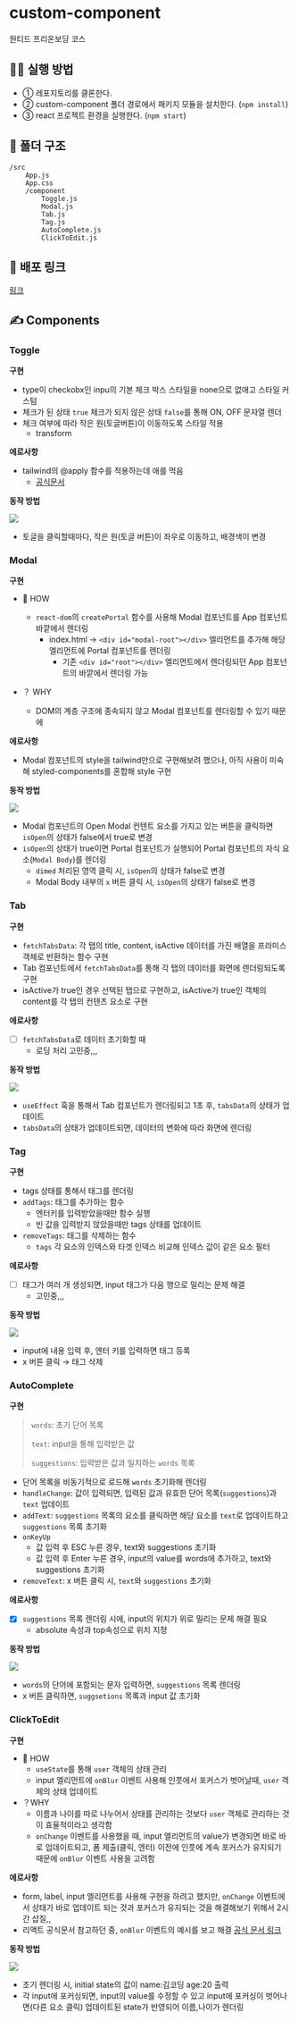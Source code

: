 # custom-component

원티드 프리온보딩 코스

## 👩‍💻 실행 방법

- ① 레포지토리를 클론한다.
- ② custom-component 폴더 경로에서 패키지 모듈을 설치한다. (`npm install`)
- ③ react 프로젝트 환경을 실행한다. (`npm start`)

## 📁 폴더 구조

```
/src
	App.js
	App.css
	/component
		Toggle.js
		Modal.js
		Tab.js
		Tag.js
		AutoComplete.js
		ClickToEdit.js
```

## 🚀 배포 링크

[링크](https://zeromountain.github.io/wanted_pre_onboarding/)

## ✍️ Components

### Toggle

**구현**

- type이 checkobx인 inpu의 기본 체크 박스 스타일을 none으로 없애고 스타일 커스텀
- 체크가 된 상태 `true` 체크가 되지 않은 상태 `false`를 통해 ON, OFF 문자열 렌더
- 체크 여부에 따라 작은 원(토글버튼)이 이동하도록 스타일 적용
  - transform

**에로사항**

- tailwind의 @apply 함수를 적용하는데 애를 먹음
  - [공식문서](https://tailwindcss.com/docs/functions-and-directives#apply)

**동작 방법**

<img src="https://i.ibb.co/dDz19DD/Toggle.gif">

- 토글을 클릭할때마다, 작은 원(토글 버튼)이 좌우로 이동하고, 배경색이 변경

### Modal

**구현**

- 🤔 HOW

  - `react-dom`의 `createPortal` 함수를 사용해 Modal 컴포넌트를 App 컴포넌트 바깥에서 렌더링
    - index.html → `<div id="modal-root"></div>` 엘리먼트를 추가해 해당 엘리먼트에 Portal 컴포넌트를 렌더링
      - 기존 `<div id="root"></div>` 엘리먼트에서 렌더링되던 App 컴포넌트의 바깥에서 렌더링 가능

- ？ WHY
  - DOM의 계층 구조에 종속되지 않고 Modal 컴포넌트를 렌더링할 수 있기 때문에

**에로사항**

- Modal 컴포넌트의 style을 tailwind만으로 구현해보려 했으나, 아직 사용이 미숙해 styled-components를 혼합해 style 구현

**동작 방법**

<img src="https://i.ibb.co/jWCbBm6/Modal.gif">

- Modal 컴포넌트의 Open Modal 컨텐트 요소를 가지고 있는 버튼을 클릭하면 `isOpen`의 상태가 false에서 true로 변경
- `isOpen`의 상태가 true이면 Portal 컴포넌트가 실행되어 Portal 컴포넌트의 자식 요소(`Modal Body`)를 렌더링
  - `dimed` 처리된 영역 클릭 시, `isOpen`의 상태가 false로 변경
  - Modal Body 내부의 `x` 버튼 클릭 시, `isOpen`의 상태가 false로 변경

### Tab

**구현**

- `fetchTabsData`: 각 탭의 title, content, isActive 데이터를 가진 배열을 프라미스 객체로 반환하는 함수 구현
- Tab 컴포넌트에서 `fetchTabsData`를 통해 각 탭의 데이터를 화면에 렌더링되도록 구현
- isActive가 true인 경우 선택된 탭으로 구현하고, isActive가 true인 객체의 content를 각 탭의 컨텐츠 요소로 구현

**에로사항**

- [ ] `fetchTabsData`로 데이터 초기화할 때
  - 로딩 처리 고민중,,,

**동작 방법**

<img src="https://i.ibb.co/J2b4ccb/Tab.gif">

- `useEffect` 훅을 통해서 Tab 컴포넌트가 렌더링되고 1초 후, `tabsData`의 상태가 업데이트
- `tabsData`의 상태가 업데이트되면, 데이터의 변화에 따라 화면에 렌더링

### Tag

**구현**

- tags 상태를 통해서 태그를 렌더링
- `addTags`: 태그를 추가하는 함수
  - 엔터키를 입력받았을때만 함수 실행
  - 빈 값을 입력받지 않았을때만 tags 상태를 업데이트
- `removeTags`: 태그를 삭제하는 함수
  - `tags` 각 요소의 인덱스와 타겟 인덱스 비교해 인덱스 값이 같은 요소 필터

**에로사항**

- [ ] 태그가 여러 개 생성되면, input 태그가 다음 행으로 밀리는 문제 해결
  - 고민중,,,

**동작 방법**

<img src="https://i.ibb.co/mCYYkmh/Tag.gif">

- input에 내용 입력 후, 엔터 키를 입력하면 태그 등록
- x 버튼 클릭 → 태그 삭제

### AutoComplete

**구현**

> `words`: 초기 단어 목록
>
> `text`: input을 통해 입력받은 값
>
> `suggestions`: 입력받은 값과 일치하는 `words` 목록

- 단어 목록을 비동기적으로 로드해 `words` 초기화해 렌더링
- `handleChange`: 값이 입력되면, 입력된 값과 유효한 단어 목록(`suggestions`)과 `text` 업데이트
- `addText`: `suggestions` 목록의 요소를 클릭하면 해당 요소를 `text`로 업데이트하고 `suggestions` 목록 초기화
- `onKeyUp`
  - 값 입력 후 ESC 누른 경우, text와 suggestions 초기화
  - 값 입력 후 Enter 누른 경우, input의 value를 words에 추가하고, text와 suggestions 초기화
- `removeText`: x 버튼 클릭 시, `text`와 `suggestions` 초기화

**에로사항**

- [x] `suggestions` 목록 렌더링 시에, input의 위치가 위로 밀리는 문제 해결 필요
  - absolute 속성과 top속성으로 위치 지정

**동작 방법**

<img src="https://i.ibb.co/b1F7XR6/Auto-Complete.gif">

- `words`의 단어에 포함되는 문자 입력하면, `suggestions` 목록 렌더링
- x 버튼 클릭하면, `suggsetions` 목록과 input 값 초기화

### ClickToEdit

**구현**

- 🤔 HOW
  - `useState`를 통해 `user` 객체의 상태 관리
  - input 엘리먼트에 `onBlur` 이벤트 사용해 인풋에서 포커스가 벗어날때, `user` 객체의 상태 업데이트
- ？WHY
  - 이름과 나이를 따로 나누어서 상태를 관리하는 것보다 `user` 객체로 관리하는 것이 효율적이라고 생각함
  - `onChange` 이벤트를 사용했을 때, input 엘리먼트의 value가 변경되면 바로 바로 업데이트되고, 폼 제출(클릭, 엔터) 이전에 인풋에 계속 포커스가 유지되기 때문에 `onBlur` 이벤트 사용을 고려함

**에로사항**

- form, label, input 엘리먼트를 사용해 구현을 하려고 했지만, `onChange` 이벤트에서 상태가 바로 업데이트 되는 것과 포커스가 유지되는 것을 해결해보기 위해서 2시간 삽질,,
- 리액트 공식문서 참고하던 중, `onBlur` 이벤트의 예시를 보고 해결 [공식 문서 링크](https://ko.reactjs.org/docs/events.html)

**동작 방법**

<img src="https://i.ibb.co/T4rwqXk/Click-To-Edit.gif">

- 초기 렌더링 시, initial state의 값이 name:김코딩 age:20 출력
- 각 input에 포커싱되면, input의 value를 수정할 수 있고 input에 포커싱이 벗어나면(다른 요소 클릭) 업데이트된 state가 반영되어 이름,나이가 렌더링
